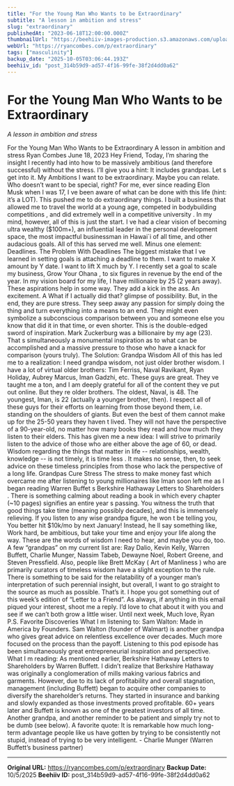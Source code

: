 ```yaml
---
title: "For the Young Man Who Wants to be Extraordinary"
subtitle: "A lesson in ambition and stress"
slug: "extraordinary"
publishedAt: "2023-06-18T12:00:00.000Z"
thumbnailUrl: "https://beehiiv-images-production.s3.amazonaws.com/uploads/asset/file/51e9f17e-24dc-4feb-b960-c33291bab2bb/joshua-earle--87JyMb9ZfU-unsplash.jpg?t=1687073853"
webUrl: "https://ryancombes.com/p/extraordinary"
tags: ["masculinity"]
backup_date: "2025-10-05T03:06:44.193Z"
beehiiv_id: "post_314b59d9-ad57-4f16-99fe-38f2d4dd0a62"
---
```


# For the Young Man Who Wants to be Extraordinary

*A lesson in ambition and stress*



For the Young Man Who Wants to be Extraordinary A lesson in ambition and stress Ryan Combes June 18, 2023 Hey Friend, Today, I’m sharing the insight I recently had into how to be massively ambitious (and therefore successful) without the stress. I’ll give you a hint: It includes grandpas. Let s get into it. My Ambitions I want to be extraordinary. Maybe you can relate. Who doesn’t want to be special, right? For me, ever since reading Elon Musk when I was 17, I ve been aware of what can be done with this life (hint: it’s a LOT). This pushed me to do extraordinary things. I built a business that allowed me to travel the world at a young age, competed in bodybuilding competitions , and did extremely well in a competitive university . In my mind, however, all of this is just the start. I ve had a clear vision of becoming ultra wealthy ($100m+), an influential leader in the personal development space, the most impactful businessman in Hawai`i of all time, and other audacious goals. All of this has served me well. Minus one element: Deadlines. The Problem With Deadlines The biggest mistake that I ve learned in setting goals is attaching a deadline to them. I want to make X amount by Y date. I want to lift X much by Y. I recently set a goal to scale my business, Grow Your Ohana , to six figures in revenue by the end of the year. In my vision board for my life, I have millionaire by 25 (2 years away). These aspirations help in some way. They add a kick in the ass. An excitement. A What if I actually did that? glimpse of possibility. But, in the end, they are pure stress. They seep away any passion for simply doing the thing and turn everything into a means to an end. They might even symbolize a subconscious comparison between you and someone else you know that did it in that time, or even shorter. This is the double-edged sword of inspiration. Mark Zuckerburg was a billionaire by my age (23). That s simultaneously a monumental inspiration as to what can be accomplished and a massive pressure to those who have a knack for comparison (yours truly). The Solution: Grandpa Wisdom All of this has led me to a realization: I need grandpa wisdom, not just older brother wisdom. I have a lot of virtual older brothers: Tim Ferriss, Naval Ravikant, Ryan Holiday, Aubrey Marcus, Iman Gadzhi, etc. These guys are great. They ve taught me a ton, and I am deeply grateful for all of the content they ve put out online. But they re older brothers. The oldest, Naval, is 48. The youngest, Iman, is 22 (actually a younger brother, then). I respect all of these guys for their efforts on learning from those beyond them, i.e. standing on the shoulders of giants. But even the best of them cannot make up for the 25-50 years they haven t lived. They will not have the perspective of a 90-year-old, no matter how many books they read and how much they listen to their elders. This has given me a new idea: I will strive to primarily listen to the advice of those who are either above the age of 60, or dead. Wisdom regarding the things that matter in life -- relationships, wealth, knowledge -- is not timely, it is time less . It makes no sense, then, to seek advice on these timeless principles from those who lack the perspective of a long life. Grandpas Cure Stress The stress to make money fast which overcame me after listening to young millionaires like Iman soon left me as I began reading Warren Buffet s Berkshire Hathaway Letters to Shareholders . There is something calming about reading a book in which every chapter (~10 pages) signifies an entire year s passing. You witness the truth that good things take time (meaning possibly decades), and this is immensely relieving. If you listen to any wise grandpa figure, he won t be telling you, You better hit $10k/mo by next January! Instead, he ll say something like, Work hard, be ambitious, but take your time and enjoy your life along the way. These are the words of wisdom I need to hear, and maybe you do, too. A few “grandpas” on my current list are: Ray Dalio, Kevin Kelly, Warren Buffett, Charlie Munger, Nassim Tabeb, Dewayne Noel, Robert Greene, and Steven Pressfield. Also, people like Brett McKay ( Art of Manliness ) who are primarily curators of timeless wisdom have a slight exception to the rule. There is something to be said for the relatability of a younger man’s interpretation of such perennial insight, but overall, I want to go straight to the source as much as possible. That’s it. I hope you got something out of this week’s edition of “Letter to a Friend”. As always, if anything in this email piqued your interest, shoot me a reply. I’d love to chat about it with you and see if we can’t both grow a little wiser. Until next week, Much love, Ryan P.S. Favorite Discoveries What I m listening to: Sam Walton: Made in America by Founders. Sam Walton (founder of Walmart) is another grandpa who gives great advice on relentless excellence over decades. Much more focused on the process than the payoff. Listening to this pod episode has been simultaneously great entrepreneurial inspiration and perspective. What I m reading: As mentioned earlier, Berkshire Hathaway Letters to Shareholders by Warren Buffett. I didn’t realize that Berkshire Hathaway was originally a conglomeration of mills making various fabrics and garments. However, due to its lack of profitability and overall stagnation, management (including Buffett) began to acquire other companies to diversify the shareholder’s returns. They started in insurance and banking and slowly expanded as those investments proved profitable. 60+ years later and Buffett is known as one of the greatest investors of all time. Another grandpa, and another reminder to be patient and simply try not to be dumb (see below). A favorite quote: It is remarkable how much long-term advantage people like us have gotten by trying to be consistently not stupid, instead of trying to be very intelligent. - Charlie Munger (Warren Buffett’s business partner)

---

**Original URL:** https://ryancombes.com/p/extraordinary
**Backup Date:** 10/5/2025
**Beehiiv ID:** post_314b59d9-ad57-4f16-99fe-38f2d4dd0a62
